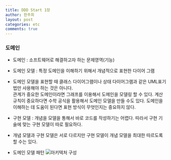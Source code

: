 ```yaml
---
title: DDD Start 1장
author: 한주희
layout: post
categories: etc
comments: true
---
```


### 도메인

* 도메인 : 소프트웨어로 해결하고자 하는 문제영역(기능)

* 도메인 모델 : 특정 도메인을 이해하기 위해서 개념적으로 표현한 다이어 그램
 
* 도메인 모델을 표현할 때 클래스 다이어그램이나 상태 다이어그램과 같은 UML표기법만 사용해야 하는 것은 아니다.
 <br>관계가 중요한 도메인이라면 그래프를 이용해서 도메인을 모델링 할 수 있다. 계산 규칙이 중요하다면 수학 공식을
 활용해서 도메인 모델을 만들 수도 있다. 도메인을 이해하는 데 도움이 된다면 표현 방식이 무엇인지는 중요하지 않다.
 
* 구현 모델 : 개념을 모델을 통해서 바로 코드를 작성하기는 어렵다. 따라서 구현 기술에 맞는 구현 모델이 따로 필요하다.

* 개념 모델과 구현 모델은 서로 다르지만 구현 모델이 개념 모델을 최대한 따르도록 할 수는 있다. 

* 도메인 모델 패턴
![아키텍처 구성](/studynote/assert/images/ddd-pattern.png "아키텍처 구성")
